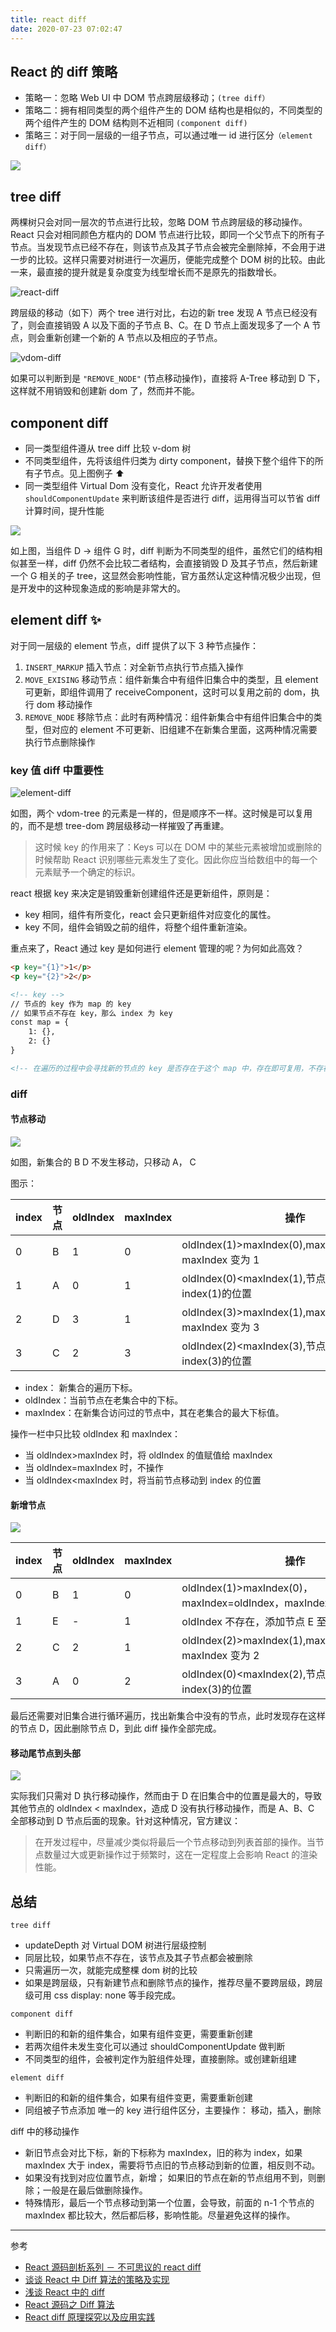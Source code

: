 ```yaml
---
title: react diff
date: 2020-07-23 07:02:47
---
```


## React 的 diff 策略

- 策略一：忽略 Web UI 中 DOM 节点跨层级移动；`(tree diff）`
- 策略二：拥有相同类型的两个组件产生的 DOM 结构也是相似的，不同类型的两个组件产生的 DOM 结构则不近相同 `(component diff)`
- 策略三：对于同一层级的一组子节点，可以通过唯一 id 进行区分`（element diff）`

![](https://gitee.com/alvin0216/cdn/raw/master/img/react/react-dom-diff.png)

## tree diff

两棵树只会对同一层次的节点进行比较，忽略 DOM 节点跨层级的移动操作。React 只会对相同颜色方框内的 DOM 节点进行比较，即同一个父节点下的所有子节点。当发现节点已经不存在，则该节点及其子节点会被完全删除掉，不会用于进一步的比较。这样只需要对树进行一次遍历，便能完成整个 DOM 树的比较。由此一来，最直接的提升就是复杂度变为线型增长而不是原先的指数增长。

![react-diff](https://gitee.com/alvin0216/cdn/raw/master/img/react/react-diff.png)

跨层级的移动（如下）两个 tree 进行对比，右边的新 tree 发现 A 节点已经没有了，则会直接销毁 A 以及下面的子节点 B、C。在 D 节点上面发现多了一个 A 节点，则会重新创建一个新的 A 节点以及相应的子节点。

![vdom-diff](https://gitee.com/alvin0216/cdn/raw/master/img/react/vdom-diff2.png)

如果可以判断到是 `"REMOVE_NODE"` (节点移动操作)，直接将 A-Tree 移动到 D 下，这样就不用销毁和创建新 dom 了，然而并不能。

## component diff

- 同一类型组件遵从 tree diff 比较 v-dom 树
- 不同类型组件，先将该组件归类为 dirty component，替换下整个组件下的所有子节点。见上图例子 ⬆️
- 同一类型组件 Virtual Dom 没有变化，React 允许开发者使用 `shouldComponentUpdate` 来判断该组件是否进行 diff，运用得当可以节省 diff 计算时间，提升性能

![](https://gitee.com/alvin0216/cdn/raw/master/img/react/component-diff.png)

如上图，当组件 D → 组件 G 时，diff 判断为不同类型的组件，虽然它们的结构相似甚至一样，diff 仍然不会比较二者结构，会直接销毁 D 及其子节点，然后新建一个 G 相关的子 tree，这显然会影响性能，官方虽然认定这种情况极少出现，但是开发中的这种现象造成的影响是非常大的。

## element diff ✨

对于同一层级的 element 节点，diff 提供了以下 3 种节点操作：

1. `INSERT_MARKUP` 插入节点：对全新节点执行节点插入操作
2. `MOVE_EXISING` 移动节点：组件新集合中有组件旧集合中的类型，且 element 可更新，即组件调用了 receiveComponent，这时可以复用之前的 dom，执行 dom 移动操作
3. `REMOVE_NODE` 移除节点：此时有两种情况：组件新集合中有组件旧集合中的类型，但对应的 element 不可更新、旧组建不在新集合里面，这两种情况需要执行节点删除操作

### key 值 diff 中重要性

![element-diff](https://gitee.com/alvin0216/cdn/raw/master/img/react/element-diff1.png)

如图，两个 vdom-tree 的元素是一样的，但是顺序不一样。这时候是可以复用的，而不是想 tree-dom 跨层级移动一样摧毁了再重建。

> 这时候 key 的作用来了：Keys 可以在 DOM 中的某些元素被增加或删除的时候帮助 React 识别哪些元素发生了变化。因此你应当给数组中的每一个元素赋予一个确定的标识。

react 根据 key 来决定是销毁重新创建组件还是更新组件，原则是：

- key 相同，组件有所变化，react 会只更新组件对应变化的属性。
- key 不同，组件会销毁之前的组件，将整个组件重新渲染。

重点来了，React 通过 key 是如何进行 element 管理的呢？为何如此高效？

```HTML
<p key="{1}">1</p>
<p key="{2}">2</p>

<!-- key -->
// 节点的 key 作为 map 的 key
// 如果节点不存在 key，那么 index 为 key
const map = {
    1: {},
    2: {}
}

<!-- 在遍历的过程中会寻找新的节点的 key 是否存在于这个 map 中，存在即可复用，不存在就只能创建一个新的了-->
```

### diff

#### 节点移动

![](https://gitee.com/alvin0216/cdn/raw/master/img/react/diff-move.png)

如图，新集合的 B D 不发生移动，只移动 A， C

图示：

| index | 节点 | oldIndex | maxIndex | 操作                                                                              |
| ----- | ---- | -------- | -------- | --------------------------------------------------------------------------------- |
| 0     | B    | 1        | 0        | oldIndex(1)>maxIndex(0),maxIndex=oldIndex，maxIndex 变为 1                        |
| 1     | A    | 0        | 1        | <span class='orange'>oldIndex(0)<maxIndex(1),节点 A 移动至 index(1)的位置 </span> |
| 2     | D    | 3        | 1        | oldIndex(3)>maxIndex(1),maxIndex=oldIndex，maxIndex 变为 3                        |
| 3     | C    | 2        | 3        | <span class='orange'>oldIndex(2)<maxIndex(3),节点 C 移动至 index(3)的位置</span>  |

- index： 新集合的遍历下标。
- oldIndex：当前节点在老集合中的下标。
- maxIndex：在新集合访问过的节点中，其在老集合的最大下标值。

操作一栏中只比较 oldIndex 和 maxIndex：

- 当 oldIndex>maxIndex 时，将 oldIndex 的值赋值给 maxIndex
- 当 oldIndex=maxIndex 时，不操作
- 当 oldIndex<maxIndex 时，将当前节点移动到 index 的位置

#### 新增节点

![](https://gitee.com/alvin0216/cdn/raw/master/img/react/diff-add.png)

| index | 节点 | oldIndex | maxIndex | 操作                                                        |
| ----- | ---- | -------- | -------- | ----------------------------------------------------------- |
| 0     | B    | 1        | 0        | oldIndex(1)>maxIndex(0)，maxIndex=oldIndex，maxIndex 变为 1 |
| 1     | E    | -        | 1        | oldIndex 不存在，添加节点 E 至 index(1)的位置               |
| 2     | C    | 2        | 1        | oldIndex(2)>maxIndex(1),maxIndex=oldIndex，maxIndex 变为 2  |
| 3     | A    | 0        | 2        | oldIndex(0)<maxIndex(2),节点 A 移动至 index(3)的位置        |

最后还需要对旧集合进行循环遍历，找出新集合中没有的节点，此时发现存在这样的节点 D，因此删除节点 D，到此 diff 操作全部完成。

#### 移动尾节点到头部

![](https://gitee.com/alvin0216/cdn/raw/master/img/react/diff-unshift.png)

实际我们只需对 D 执行移动操作，然而由于 D 在旧集合中的位置是最大的，导致其他节点的 oldIndex < maxIndex，造成 D 没有执行移动操作，而是 A、B、C 全部移动到 D 节点后面的现象。针对这种情况，官方建议：

> 在开发过程中，尽量减少类似将最后一个节点移动到列表首部的操作。当节点数量过大或更新操作过于频繁时，这在一定程度上会影响 React 的渲染性能。

## 总结

`tree diff`

- updateDepth 对 Virtual DOM 树进行层级控制
- 同层比较，如果节点不存在，该节点及其子节点都会被删除
- 只需遍历一次，就能完成整棵 dom 树的比较
- 如果是跨层级，只有新建节点和删除节点的操作，推荐尽量不要跨层级，跨层级可用 css display: none 等手段完成。

`component diff`

- 判断旧的和新的组件集合，如果有组件变更，需要重新创建
- 若两次组件未发生变化可以通过 shouldComponentUpdate 做判断
- 不同类型的组件，会被判定作为脏组件处理，直接删除。或创建新组建

`element diff`

- 判断旧的和新的组件集合，如果有组件变更，需要重新创建
- 同组被子节点添加 唯一的 key 进行组件区分，主要操作： 移动，插入，删除

diff 中的移动操作

- 新旧节点会对比下标，新的下标称为 maxIndex，旧的称为 index，如果 maxIndex 大于 index，需要将节点旧的节点移动到新的位置，相反则不动。
- 如果没有找到对应位置节点，新增； 如果旧的节点在新的节点组用不到，则删除；一般是在最后做删除操作。
- 特殊情形，最后一个节点移动到第一个位置，会导致，前面的 n-1 个节点的 maxIndex 都比较大，然后都后移，影响性能。尽量避免这样的操作。

---

参考

- [React 源码剖析系列 － 不可思议的 react diff](https://zhuanlan.zhihu.com/p/20346379)
- [谈谈 React 中 Diff 算法的策略及实现](https://segmentfault.com/a/1190000016539430)
- [浅谈 React 中的 diff](https://blog.csdn.net/sexy_squirrel/article/details/79801940)
- [React 源码之 Diff 算法](https://segmentfault.com/a/1190000010686582)
- [React diff 原理探究以及应用实践](https://juejin.im/post/5cb5b4926fb9a068b52fb823)
